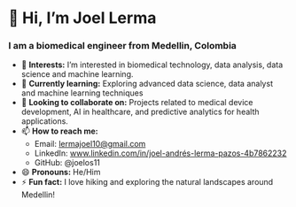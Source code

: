 # 👋 Hi, I’m Joel Lerma
### I am a biomedical engineer from Medellin, Colombia
- 👀 __Interests:__ I’m interested in biomedical technology, data analysis, data science and machine learning.
- 🌱 __Currently learning:__ Exploring advanced data science, data analyst and machine learning techniques
- 💞️ __Looking to collaborate on:__ Projects related to medical device development, AI in healthcare, and predictive analytics for health applications.
- 📫 __How to reach me:__
  - Email: lermajoel10@gmail.com
  - LinkedIn: www.linkedin.com/in/joel-andrés-lerma-pazos-4b7862232
  - GitHub: @joelos11
- 😄 __Pronouns:__ He/Him
- ⚡ __Fun fact:__ I love hiking and exploring the natural landscapes around Medellin!

<!---
joelos11/joelos11 is a ✨ special ✨ repository because its `README.md` (this file) appears on your GitHub profile.
You can click the Preview link to take a look at your changes.
--->
